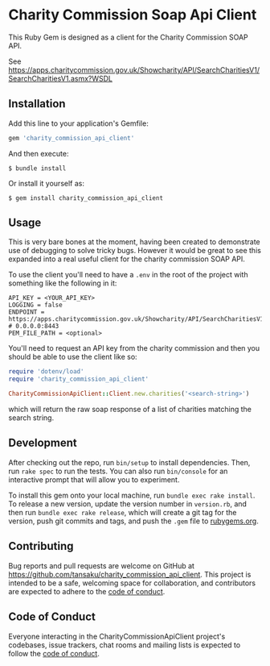 # Charity Commission Soap Api Client

This Ruby Gem is designed as a client for the Charity Commission SOAP API.

See https://apps.charitycommission.gov.uk/Showcharity/API/SearchCharitiesV1/SearchCharitiesV1.asmx?WSDL

## Installation

Add this line to your application's Gemfile:

```ruby
gem 'charity_commission_api_client'
```

And then execute:

    $ bundle install

Or install it yourself as:

    $ gem install charity_commission_api_client

## Usage

This is very bare bones at the moment, having been created to demonstrate use of debugging to solve tricky bugs.  However it would be great to see this expanded into a real useful client for the charity commission SOAP API.

To use the client you'll need to have a `.env` in the root of the project with something like the following in it:

```
API_KEY = <YOUR_API_KEY>
LOGGING = false
ENDPOINT = https://apps.charitycommission.gov.uk/Showcharity/API/SearchCharitiesV1/SearchCharitiesV1.asmx # 0.0.0.0:8443
PEM_FILE_PATH = <optional>
```

You'll need to request an API key from the charity commission and then you should be able to use the client like so:

```rb
require 'dotenv/load'
require 'charity_commission_api_client'

CharityCommissionApiClient::Client.new.charities('<search-string>')
```

which will return the raw soap response of a list of charities matching the search string.


## Development

After checking out the repo, run `bin/setup` to install dependencies. Then, run `rake spec` to run the tests. You can also run `bin/console` for an interactive prompt that will allow you to experiment.

To install this gem onto your local machine, run `bundle exec rake install`. To release a new version, update the version number in `version.rb`, and then run `bundle exec rake release`, which will create a git tag for the version, push git commits and tags, and push the `.gem` file to [rubygems.org](https://rubygems.org).

## Contributing

Bug reports and pull requests are welcome on GitHub at https://github.com/tansaku/charity_commission_api_client. This project is intended to be a safe, welcoming space for collaboration, and contributors are expected to adhere to the [code of conduct](https://github.com/tansaku/charity_commission_api_client/blob/master/CODE_OF_CONDUCT.md).


## Code of Conduct

Everyone interacting in the CharityCommissionApiClient project's codebases, issue trackers, chat rooms and mailing lists is expected to follow the [code of conduct](https://github.com/tansaku/charity_commission_api_client/blob/master/CODE_OF_CONDUCT.md).
